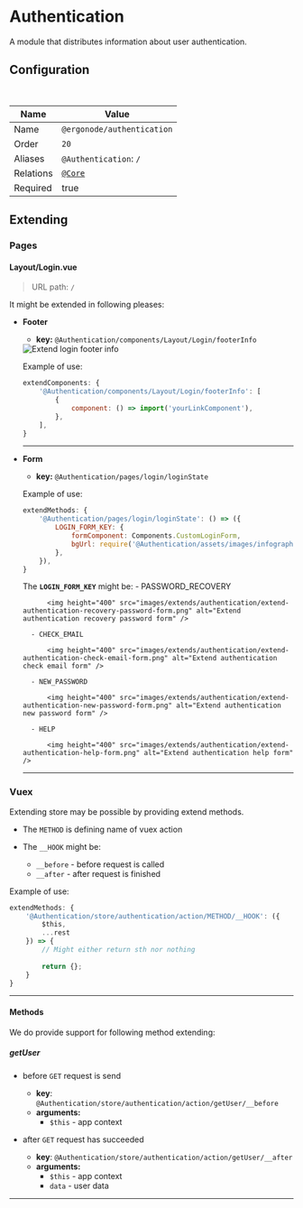 # Authentication

A module that distributes information about user authentication.

## Configuration

<br>

| Name          | Value                    |
|---------------|--------------------------|
| Name          | `@ergonode/authentication`   |
| Order         | `20`                     |
| Aliases       | `@Authentication`: `/`       |
| Relations     | [`@Core`][module-core]  |
| Required       | true     |

## Extending

### Pages

#### Layout/Login.vue

> URL path: `/`

It might be extended in following pleases:
- **Footer**
    - **key:** `@Authentication/components/Layout/Login/footerInfo`

    <img src="images/extends/authentication/extend-authentication-login-footer-info.png" alt="Extend login footer info" />

    Example of use:

    ```javascript
    extendComponents: {
        '@Authentication/components/Layout/Login/footerInfo': [
            {
                component: () => import('yourLinkComponent'),
            },
        ],
    }
    ```

    ---

- **Form**
    - **key:** `@Authentication/pages/login/loginState`
    
    Example of use:

    ```javascript
    extendMethods: {
        '@Authentication/pages/login/loginState': () => ({
            LOGIN_FORM_KEY: {
                formComponent: Components.CustomLoginForm,
                bgUrl: require('@Authentication/assets/images/infographics/calling-man.svg'),
            },
        }),
    }
    ```
  
    The **`LOGIN_FORM_KEY`** might be:
        - PASSWORD_RECOVERY
  
            <img height="400" src="images/extends/authentication/extend-authentication-recovery-password-form.png" alt="Extend authentication recovery password form" />
  
        - CHECK_EMAIL
  
            <img height="400" src="images/extends/authentication/extend-authentication-check-email-form.png" alt="Extend authentication check email form" />
  
        - NEW_PASSWORD

            <img height="400" src="images/extends/authentication/extend-authentication-new-password-form.png" alt="Extend authentication new password form" />

        - HELP

            <img height="400" src="images/extends/authentication/extend-authentication-help-form.png" alt="Extend authentication help form" />

    ---

### Vuex

Extending store may be possible by providing extend methods.

- The `METHOD` is defining name of vuex action

- The `__HOOK` might be:
    - `__before` - before request is called
    - `__after` - after request is finished

Example of use:

```javascript
extendMethods: {
    '@Authentication/store/authentication/action/METHOD/__HOOK': ({
        $this,
        ...rest
    }) => {
        // Might either return sth nor nothing
        
        return {};
    }
}
```

---

#### Methods
We do provide support for following method extending:

##### getUser

- before `GET` request is send
    - **key**: `@Authentication/store/authentication/action/getUser/__before`
    - **arguments:**
        - `$this` - app context

- after `GET` request has succeeded
    - **key**: `@Authentication/store/authentication/action/getUser/__after`
    - **arguments:**
        - `$this` - app context
        - `data` - user data

---

[module-core]: frontend/modules/core
